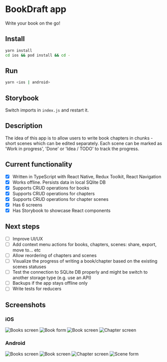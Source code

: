 # BookDraft app

Write your book on the go!

## Install

```bash
yarn install
cd ios && pod install && cd -
```

## Run

```bash
yarn <ios | android>
```

## Storybook

Switch imports in `index.js` and restart it.

## Description

The idea of this app is to allow users to write book chapters in chunks - short scenes which can be edited separately. 
Each scene can be marked as 'Work in progress', 'Done' or 'Idea / TODO' to track the progress.

## Current functionality

- [x] Written in TypeScript with React Native, Redux Toolkit, React Navigation
- [x] Works offline. Persists data in local SQlite DB
- [x] Supports CRUD operations for books
- [x] Supports CRUD operations for chapters
- [x] Supports CRUD operations for chapter scenes
- [x] Has 6 screens
- [x] Has Storybook to showcase React components

## Next steps

- [ ] Improve UI/UX
- [ ] Add context menu actions for books, chapters, scenes: share, export, move to... etc
- [ ] Allow reordering of chapters and scenes
- [ ] Visualize the progress of writing a book/chapter based on the existing scenes statuses
- [ ] Test the connection to SQLite DB properly and might be switch to another storage type (e.g. use an API) 
- [ ] Backups if the app stays offline only
- [ ] Write tests for reducers

## Screenshots

### iOS

![Books screen](./screenshots/ios/1.png)
![Book form](./screenshots/ios/2.png)
![Book screen](./screenshots/ios/3.png)
![Chapter screen](./screenshots/ios/4.png)

### Android

![Books screen](./screenshots/android/1.png)
![Book screen](./screenshots/android/2.png)
![Chapter screen](./screenshots/android/3.png)
![Scene form](./screenshots/android/4.png)
